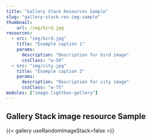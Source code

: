 ```yaml
---
title: "Gallery Stack Resources Sample"
slug: "gallery-stack-res-img-sample"
thumbnail:
    url: /img/bird.jpg
resources:
  - src: "img/bird.jpg"
    title: "Example caption 1"
    params:
      description: "Description for bird image"
      cssClass: "w-50"
  - src: "img/city.jpg"
    title: "Example caption 2"
    params:
      description: "Description for city image"
      cssClass: "w-75"
modules: ["image-lightbox-gallery"]      
---
```


## Gallery Stack image resource Sample

{{< gallery useRandomImageStack=false >}}
